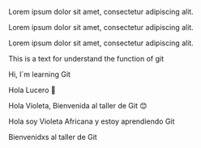 Lorem ipsum dolor sit amet, consectetur adipiscing alit. 

Lorem ipsum dolor sit amet, consectetur adipiscing alit. 

Lorem ipsum dolor sit amet, consectetur adipiscing alit. 

This is a text for understand the function of git

Hi, I´m learning Git

Hola Lucero 👋

Hola Violeta, Bienvenida al taller de Git 😊

Hola soy Violeta Africana y estoy aprendiendo Git

Bienvenidxs al taller de Git